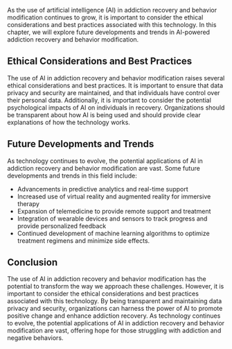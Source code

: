 
As the use of artificial intelligence (AI) in addiction recovery and behavior modification continues to grow, it is important to consider the ethical considerations and best practices associated with this technology. In this chapter, we will explore future developments and trends in AI-powered addiction recovery and behavior modification.

Ethical Considerations and Best Practices
-----------------------------------------

The use of AI in addiction recovery and behavior modification raises several ethical considerations and best practices. It is important to ensure that data privacy and security are maintained, and that individuals have control over their personal data. Additionally, it is important to consider the potential psychological impacts of AI on individuals in recovery. Organizations should be transparent about how AI is being used and should provide clear explanations of how the technology works.

Future Developments and Trends
------------------------------

As technology continues to evolve, the potential applications of AI in addiction recovery and behavior modification are vast. Some future developments and trends in this field include:

* Advancements in predictive analytics and real-time support
* Increased use of virtual reality and augmented reality for immersive therapy
* Expansion of telemedicine to provide remote support and treatment
* Integration of wearable devices and sensors to track progress and provide personalized feedback
* Continued development of machine learning algorithms to optimize treatment regimens and minimize side effects.

Conclusion
----------

The use of AI in addiction recovery and behavior modification has the potential to transform the way we approach these challenges. However, it is important to consider the ethical considerations and best practices associated with this technology. By being transparent and maintaining data privacy and security, organizations can harness the power of AI to promote positive change and enhance addiction recovery. As technology continues to evolve, the potential applications of AI in addiction recovery and behavior modification are vast, offering hope for those struggling with addiction and negative behaviors.
